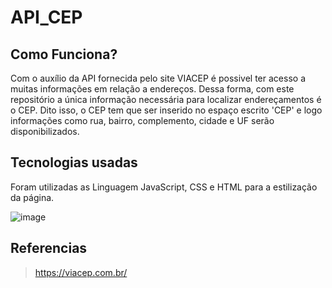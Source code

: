 # API_CEP


## Como Funciona?
  Com o auxílio da API fornecida pelo site VIACEP é possivel ter acesso a muitas informações em relação a endereços. Dessa forma, com este repositório a única informação necessária para localizar endereçamentos é o CEP. Dito isso, o CEP tem que ser inserido no espaço escrito 'CEP' e logo informações como rua, bairro, complemento, cidade e UF serão disponibilizados.


## Tecnologias usadas
  Foram utilizadas as Linguagem JavaScript, CSS e HTML para a estilização da página.

  ![image](https://user-images.githubusercontent.com/88160134/157440601-38086c1b-c3ae-47d5-8597-5bfb764fb339.png)

## Referencias
  > https://viacep.com.br/






